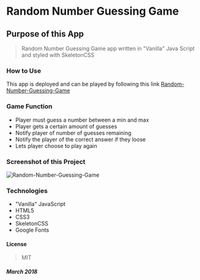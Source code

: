 # Random Number Guessing Game

## Purpose of this App

>Random Number Guessing Game app written in "Vanilla" Java Script and styled with SkeletonCSS

### How to Use

This app is deployed and can be played by following this link [Random-Number-Guessing-Game]( https://captnwalker.github.io/number-guessing-game/)

### Game Function

* Player must guess a number between a min and max
* Player gets a certain amount of guesses
* Notify player of number of guesses remaining
* Notify the player of the correct answer if they loose
* Lets player choose to play again

### Screenshot of this Project

![Random-Number-Guessing-Game](https://raw.github.com/captnwalker/number-guessing-game/master/assets/img/guess1.gif "Random-Number-Guessing-Game")

### Technologies

* "Vanilla" JavaScript
* HTML5
* CSS3
* SkeletonCSS
* Google Fonts

#### License

>MIT

##### *March 2018*